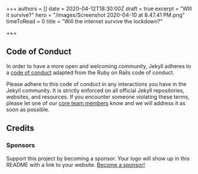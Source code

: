+++
authors = []
date = 2020-04-12T18:30:00Z
draft = true
excerpt = "WIll it survive?"
hero = "/images/Screenshot 2020-04-10 at 8.47.41 PM.png"
timeToRead = 0
title = "Will the internet survive the lockdown?"

+++
## Code of Conduct

In order to have a more open and welcoming community, Jekyll adheres to a [code of conduct](https://github.com/jekyll/jekyll/blob/master/CODE_OF_CONDUCT.markdown) adapted from the Ruby on Rails code of conduct.

Please adhere to this code of conduct in any interactions you have in the Jekyll community. It is strictly enforced on all official Jekyll repositories, websites, and resources. If you encounter someone violating these terms, please let one of our [core team members](https://jekyllrb.com/team/#core-team) know and we will address it as soon as possible.

## 

## Credits

### 

### Sponsors

Support this project by becoming a sponsor. Your logo will show up in this README with a link to your website. [Become a sponsor!](https://opencollective.com/jekyll#sponsor)